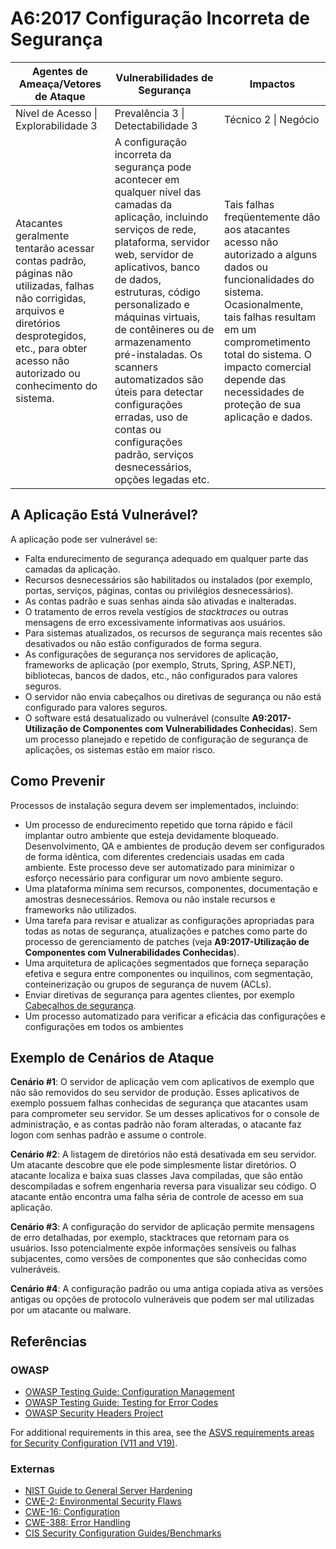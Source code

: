 # A6:2017 Configuração Incorreta de Segurança

| Agentes de Ameaça/Vetores de Ataque | Vulnerabilidades de Segurança           | Impactos               |
| -- | -- | -- |
| Nível de Acesso \| Explorabilidade 3 | Prevalência 3 \| Detectabilidade 3 | Técnico 2 \| Negócio |
| Atacantes geralmente tentarão acessar contas padrão, páginas não utilizadas, falhas não corrigidas, arquivos e diretórios desprotegidos, etc., para obter acesso não autorizado ou conhecimento do sistema. | A configuração incorreta da segurança pode acontecer em qualquer nível das camadas da aplicação, incluindo serviços de rede, plataforma, servidor web, servidor de aplicativos, banco de dados, estruturas, código personalizado e máquinas virtuais, de contêineres ou de armazenamento pré-instaladas. Os scanners automatizados são úteis para detectar configurações erradas, uso de contas ou configurações padrão, serviços desnecessários, opções legadas etc. | Tais falhas freqüentemente dão aos atacantes acesso não autorizado a alguns dados ou funcionalidades do sistema. Ocasionalmente, tais falhas resultam em um comprometimento total do sistema. O impacto comercial depende das necessidades de proteção de sua aplicação e dados. |

## A Aplicação Está Vulnerável?

A aplicação pode ser vulnerável se:
* Falta endurecimento de segurança adequado em qualquer parte das camadas da aplicação.
* Recursos desnecessários são habilitados ou instalados (por exemplo, portas, serviços, páginas, contas ou privilégios desnecessários).
* As contas padrão e suas senhas ainda são ativadas e inalteradas.
* O tratamento de erros revela vestígios de *stacktraces* ou outras mensagens de erro excessivamente informativas aos usuários.
* Para sistemas atualizados, os recursos de segurança mais recentes são desativados ou não estão configurados de forma segura.
* As configurações de segurança nos servidores de aplicação, frameworks de aplicação (por exemplo, Struts, Spring, ASP.NET), bibliotecas, bancos de dados, etc., não configurados para valores seguros.
* O servidor não envia cabeçalhos ou diretivas de segurança ou não está configurado para valores seguros.
* O software está desatualizado ou vulnerável (consulte **A9:2017-Utilização de Componentes com Vulnerabilidades Conhecidas**). 
Sem um processo planejado e repetido de configuração de segurança de aplicações, os sistemas estão em maior risco.

## Como Prevenir

Processos de instalação segura devem ser implementados, incluindo:

* Um processo de endurecimento repetido que torna rápido e fácil implantar outro ambiente que esteja devidamente bloqueado. Desenvolvimento, QA e ambientes de produção devem ser configurados de forma idêntica, com diferentes credenciais usadas em cada ambiente. Este processo deve ser automatizado para minimizar o esforço necessário para configurar um novo ambiente seguro.
* Uma plataforma mínima sem recursos, componentes, documentação e amostras desnecessários. Remova ou não instale recursos e frameworks não utilizados.
* Uma tarefa para revisar e atualizar as configurações apropriadas para todas as notas de segurança, atualizações e patches como parte do processo de gerenciamento de patches (veja **A9:2017-Utilização de Componentes com Vulnerabilidades Conhecidas**).
* Uma arquitetura de aplicações segmentados que forneça separação efetiva e segura entre componentes ou inquilinos, com segmentação, conteinerização ou grupos de segurança de nuvem (ACLs).
* Enviar diretivas de segurança para agentes clientes, por exemplo [Cabeçalhos de segurança](https://www.owasp.org/index.php/OWASP_Secure_Headers_Project).
* Um processo automatizado para verificar a eficácia das configurações e configurações em todos os ambientes

## Exemplo de Cenários de Ataque

**Cenário #1**: O servidor de aplicação vem com aplicativos de exemplo que não são removidos do seu servidor de produção. Esses aplicativos de exemplo possuem falhas conhecidas de segurança que atacantes usam para comprometer seu servidor. Se um desses aplicativos for o console de administração, e as contas padrão não foram alteradas, o atacante faz logon com senhas padrão e assume o controle.

**Cenário #2**: A listagem de diretórios não está desativada em seu servidor. Um atacante descobre que ele pode simplesmente listar diretórios. O atacante localiza e baixa suas classes Java compiladas, que são então descompiladas e sofrem engenharia reversa para visualizar seu código. O atacante então encontra uma falha séria de controle de acesso em sua aplicação.

**Cenário #3**: A configuração do servidor de aplicação permite mensagens de erro detalhadas, por exemplo, stacktraces que retornam para os usuários. Isso potencialmente expõe informações sensíveis ou falhas subjacentes, como versões de componentes que são conhecidas como vulneráveis.

**Cenário #4**: A configuração padrão ou uma antiga copiada ativa as versões antigas ou opções de protocolo vulneráveis que podem ser mal utilizadas por um atacante ou malware.

## Referências

### OWASP

* [OWASP Testing Guide: Configuration Management](https://www.owasp.org/index.php/Testing_for_configuration_management)
* [OWASP Testing Guide: Testing for Error Codes](https://www.owasp.org/index.php/Testing_for_Error_Code_(OWASP-IG-006))
* [OWASP Security Headers Project](https://www.owasp.org/index.php/OWASP_Secure_Headers_Project)

For additional requirements in this area, see the [ASVS requirements areas for Security Configuration (V11 and V19)](https://www.owasp.org/index.php/ASVS).

### Externas

* [NIST Guide to General Server Hardening](https://csrc.nist.gov/publications/detail/sp/800-123/final)
* [CWE-2: Environmental Security Flaws](https://cwe.mitre.org/data/definitions/2.html)
* [CWE-16: Configuration](https://cwe.mitre.org/data/definitions/16.html)
* [CWE-388: Error Handling](https://cwe.mitre.org/data/definitions/388.html)
* [CIS Security Configuration Guides/Benchmarks](https://www.cisecurity.org/cis-benchmarks/)
